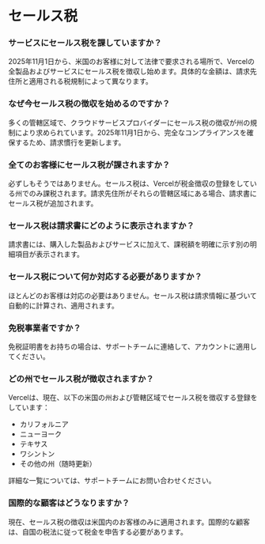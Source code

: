 # セールス税

### サービスにセールス税を課していますか？

2025年11月1日から、米国のお客様に対して法律で要求される場所で、Vercelの全製品およびサービスにセールス税を徴収し始めます。具体的な金額は、請求先住所と適用される税規制によって異なります。

### なぜ今セールス税の徴収を始めるのですか？

多くの管轄区域で、クラウドサービスプロバイダーにセールス税の徴収が州の規制により求められています。2025年11月1日から、完全なコンプライアンスを確保するため、請求慣行を更新します。

### 全てのお客様にセールス税が課されますか？

必ずしもそうではありません。セールス税は、Vercelが税金徴収の登録をしている州でのみ課税されます。請求先住所がそれらの管轄区域にある場合、請求書にセールス税が追加されます。

### セールス税は請求書にどのように表示されますか？

請求書には、購入した製品およびサービスに加えて、課税額を明確に示す別の明細項目が表示されます。

### セールス税について何か対応する必要がありますか？

ほとんどのお客様は対応の必要はありません。セールス税は請求情報に基づいて自動的に計算され、適用されます。

### 免税事業者ですか？

免税証明書をお持ちの場合は、サポートチームに連絡して、アカウントに適用してください。

### どの州でセールス税が徴収されますか？

Vercelは、現在、以下の米国の州および管轄区域でセールス税を徴収する登録をしています：

- カリフォルニア
- ニューヨーク
- テキサス
- ワシントン
- その他の州（随時更新）

詳細な一覧については、サポートチームにお問い合わせください。

### 国際的な顧客はどうなりますか？

現在、セールス税の徴収は米国内のお客様のみに適用されます。国際的な顧客は、自国の税法に従って税金を申告する必要があります。
